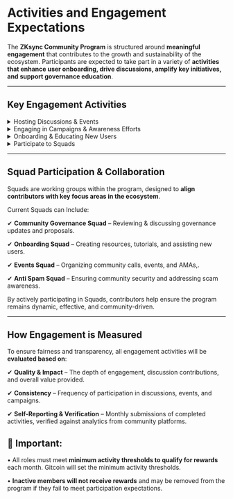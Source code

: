 # Activities and Engagement Expectations

The **ZKsync Community Program** is structured around **meaningful engagement** that contributes to the growth and sustainability of the ecosystem. Participants are expected to take part in a variety of **activities that enhance user onboarding, drive discussions, amplify key initiatives, and support governance education**.

***

## Key Engagement Activities

<details>

<summary>Hosting Discussions &#x26; Events</summary>

Community contributors are encouraged to **organize and participate** in discussions, Twitter Spaces, AMAs, and other events that educate and engage users.

✔ Captains & Moderators – **Organize and facilitate** structured conversations, lead AMAs, and provide expert insights.

✔ Mateys – **Join and participate** in events, ask thoughtful questions, and help sustain an active discussion.

</details>

<details>

<summary>Engaging in Campaigns &#x26; Awareness Efforts</summary>

Participants are expected to amplify ZKsync ecosystem initiatives, help **spread awareness** about new developments, and contribute to campaigns that highlight key ecosystem updates, governance votes, and new ZK Chains & dApps.

✔ Mateys & Captains – **Participate in awareness campaigns** by sharing educational content, creating discussion threads, and supporting marketing initiatives.

</details>

<details>

<summary>Onboarding &#x26; Educating New Users</summary>

A strong community is built on **continuous onboarding and knowledge-sharing**. Contributors play a crucial role in helping new users navigate the ZKsync ecosystem and access educational resources.

✔ Moderators – Provide **direct support** by answering questions in Discord and guiding new users.

✔ Captains & Mateys – **Assist with onboarding** by creating easy-to-follow guides, sharing updates, and mentoring new members.

</details>

<details>

<summary>Participate to Squads</summary>

Participants are encouraged to **engage in community  discussions** in the Discord channels and provide input on the evolution of community roles, fairness in incentives, and new ecosystem initiatives.

✔ All roles – Participate in **Community governance related Squads** to discuss improvements, raise concerns, and propose solutions.

</details>

***

## Squad Participation & Collaboration

Squads are working groups within the program, designed to **align contributors with key focus areas in the ecosystem**.&#x20;

Current Squads can Include:

✔ **Community Governance Squad** – Reviewing & discussing governance updates and proposals.

✔ **Onboarding Squad** – Creating resources, tutorials, and assisting new users.

✔ **Events Squad** – Organizing community calls, events, and AMAs,.

✔ **Anti Spam Squad** – Ensuring community security and addressing scam awareness.

By actively participating in Squads, contributors help ensure the program remains dynamic, effective, and community-driven.

***

## How Engagement is Measured

To ensure fairness and transparency, all engagement activities will be **evaluated based on**:

✔ **Quality & Impact** – The depth of engagement, discussion contributions, and overall value provided.

✔ **Consistency** – Frequency of participation in discussions, events, and campaigns.

✔ **Self-Reporting & Verification** – Monthly submissions of completed activities, verified against analytics from community platforms.



## 📌 Important:

• All roles must meet **minimum activity thresholds to qualify for rewards** each month. Gitcoin will set the minimum activity thresholds.

• **Inactive members will not receive rewards** and may be removed from the program if they fail to meet participation expectations.
